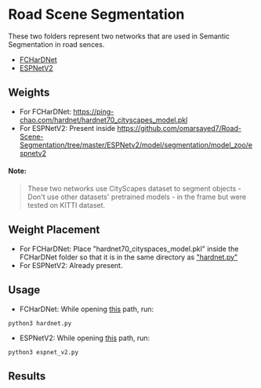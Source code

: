 # Road Scene Segmentation
These two folders represent two networks that are used in Semantic Segmentation in road sences.

+ [FCHarDNet](https://github.com/PingoLH/FCHarDNet)
+ [ESPNetV2](https://github.com/sacmehta/EdgeNets)

## Weights

+ For FCHarDNet: https://ping-chao.com/hardnet/hardnet70_cityscapes_model.pkl
+ For ESPNetV2: Present inside https://github.com/omarsayed7/Road-Scene-Segmentation/tree/master/ESPNetv2/model/segmentation/model_zoo/espnetv2

#### Note:
> These two networks use CityScapes dataset to segment objects - Don't use other datasets' pretrained models - in the frame but were tested on KITTI dataset.

## Weight Placement

+ For FCHarDNet: Place "hardnet70_cityspaces_model.pkl" inside the FCHarDNet folder so that it is in the same directory as ["hardnet.py"](https://github.com/omarsayed7/Road-Scene-Segmentation/blob/master/FCHarDNet/hardnet.py)
+ For ESPNetV2: Already present.

## Usage

- FCHarDNet: While opening [this](https://github.com/omarsayed7/Road-Scene-Segmentation/tree/master/FCHarDNet) path, run:
```
python3 hardnet.py
```
- ESPNetV2: While opening [this](https://github.com/omarsayed7/Road-Scene-Segmentation/tree/master/ESPNetv2) path, run:
```
python3 espnet_v2.py
```
## Results
